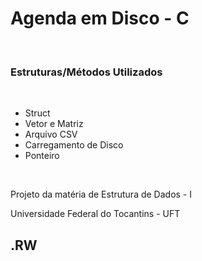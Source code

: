 <h1>Agenda em Disco - C</h1><br>
<h3>Estruturas/Métodos Utilizados</h3><br>
<ul>
  <li>Struct</li>
  <li>Vetor e Matriz</li>
  <li>Arquivo CSV</li>
  <li>Carregamento de Disco</li>
  <li>Ponteiro</li>
</ul>
<br>
<p>Projeto da matéria de Estrutura de Dados - I</p>
<p>Universidade Federal do Tocantins - UFT</p>
<h2>.RW</h2>
